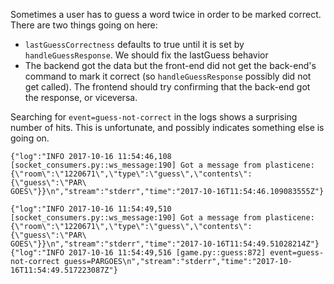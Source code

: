 Sometimes a user has to guess a word twice in order to be marked correct. There are two things going on here:

- `lastGuessCorrectness` defaults to true until it is set by `handleGuessResponse`. We should fix the lastGuess behavior
- The backend got the data but the front-end did not get the back-end's command to mark it correct (so `handleGuessResponse` possibly did not get called). The frontend should try confirming that the back-end got the response, or viceversa.

Searching for `event=guess-not-correct` in the logs shows a surprising number of hits. This is unfortunate, and possibly indicates something else is going on.

```
{"log":"INFO 2017-10-16 11:54:46,108 [socket_consumers.py::ws_message:190] Got a message from plasticene: {\"room\":\"1220671\",\"type\":\"guess\",\"contents\":{\"guess\":\"PAR\
GOES\"}}\n","stream":"stderr","time":"2017-10-16T11:54:46.109083555Z"}

{"log":"INFO 2017-10-16 11:54:49,510 [socket_consumers.py::ws_message:190] Got a message from plasticene: {\"room\":\"1220671\",\"type\":\"guess\",\"contents\":{\"guess\":\"PAR\
GOES\"}}\n","stream":"stderr","time":"2017-10-16T11:54:49.51028214Z"}
{"log":"INFO 2017-10-16 11:54:49,516 [game.py::guess:872] event=guess-not-correct guess=PARGOES\n","stream":"stderr","time":"2017-10-16T11:54:49.517223087Z"}
```

